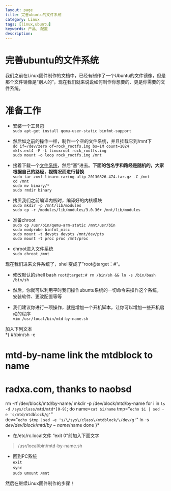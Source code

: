 ```yaml
---
layout: page
title: 完善ubuntu的文件系统
category: Linux
tags: [linux,ubuntu]
keywords: 产品, 配置
description: 
---
```


# 完善ubuntu的文件系统

我们之前在Linux固件制作的文档中，已经有制作了一个Ubuntu的文件镜像，但是那个文件镜像是“别人的”，现在我们就来说说如何制作你想要的、更是你需要的文件系统。  

# 准备工作  

* 安装一个工具包  
	`sudo apt-get install qemu-user-static binfmt-support`  

* 然后如之前的操作一样，制作一个空的文件系统，并且挂载它到/mnt下  
	`dd if=/dev/zero of=rock_rootfs.img bs=1M count=1024`  
	`mkfs.ext4 -F -L linuxroot rock_rootfs.img `  
	`sudo mount -o loop rock_rootfs.img /mnt`  

* 接着下载一个[文件系统](https://releases.linaro.org)，然后“塞”进去。**下面的包名字和路经是随机的，大家根据自己的路经，视情况而进行替换**   
	`sudo tar zxvf linaro-raring-alip-20130826-474.tar.gz -C /mnt`  
	`cd /mnt`  
	`sudo mv binary/*`  
	`sudo rmdir binary`  

* 拷贝我们之前编译内核时，编译好的内核模块  
	`sudo mkdir -p /mnt/lib/modules`  
	`sudo cp -r /modules/lib/modules/3.0.36+ /mnt/lib/modules`  

* 准备chroot  
	`sudo cp /usr/bin/qemu-arm-static /mnt/usr/bin`  
	`sudo modprobe binfmt_misc`  
	`sudo mount -t devpts devpts /mnt/dev/pts`  
	`sudo mount -t proc proc /mnt/proc`  

* chroot进入文件系统  
	`sudo chroot /mnt`  

现在我们进来文件系统了，shell变成了”root@target：#“。  

* 修改默认的shell bash 
	`root@target:# rm /bin/sh && ln -s /bin/bash /bin/sh`  

* 然后，你就可以利用平时我们操作ubuntu系统的一切命令来操作这个系统，安装软件、更改配置等等   

* 我们建议你进行一项操作，就是增加一个开机脚本，让你可以增加一些开机启动的程序  
	`vim /usr/local/bin/mtd-by-name.sh`  

加入下列文本  
*{
   #!/bin/sh -e
   # mtd-by-name link the mtdblock to name
   # radxa.com, thanks to naobsd
   rm -rf /dev/block/mtd/by-name/
   mkdir -p /dev/block/mtd/by-name
   for i in `ls -d /sys/class/mtd/mtd*[0-9]`; do
       name=`cat $i/name`
       tmp="`echo $i | sed -e 's/mtd/mtdblock/g'`"	
       dev="`echo $tmp |sed -e 's/\/sys\/class\/mtdblock/\/dev/g'`"
       ln -s $dev /dev/block/mtd/by-name/$name
   done
}*  

* 在/etc/rc.local文件 “exit 0”前加入下面文字  
> /usr/local/bin/mtd-by-name.sh  

* 回到PC系统  
	`exit`  
	`sync`  
	`sudo umount /mnt`  

然后在继续Linux固件制作的步骤！  
